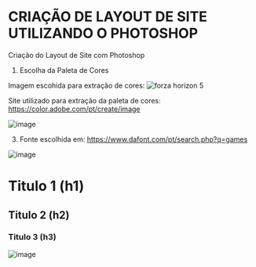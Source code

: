 # CRIAÇÃO DE LAYOUT DE SITE UTILIZANDO O PHOTOSHOP
Criação do Layout de Site com Photoshop

1) Escolha da Paleta de Cores

Imagem escohida para extração de cores:
![forza horizon 5](https://user-images.githubusercontent.com/53703505/138690278-25ccb1e1-4028-48ba-a5de-263d1339b856.png)

Site utilizado para extração da paleta de cores:
https://color.adobe.com/pt/create/image

![image](https://user-images.githubusercontent.com/53703505/138690400-6460f643-71f0-435a-b39b-d9248ac175cc.png)


3) Fonte escolhida em: https://www.dafont.com/pt/search.php?q=games

![image](https://user-images.githubusercontent.com/53703505/138690502-ae1a04ce-834f-4f40-ba26-8542d73a6758.png)


# Titulo 1 (h1)
## Titulo 2 (h2)
### Titulo 3 (h3)

![image](https://user-images.githubusercontent.com/53703505/140514268-67a62d34-bf4c-4e61-aa8c-875e6e61cff1.png)




